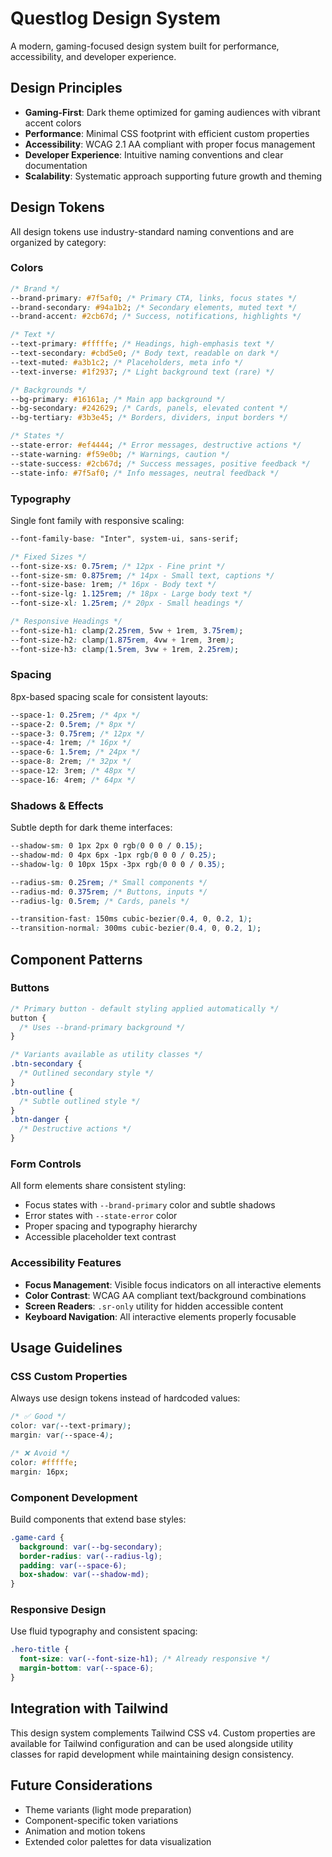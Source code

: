 # Questlog Design System

A modern, gaming-focused design system built for performance, accessibility, and developer experience.

## Design Principles

- **Gaming-First**: Dark theme optimized for gaming audiences with vibrant accent colors
- **Performance**: Minimal CSS footprint with efficient custom properties
- **Accessibility**: WCAG 2.1 AA compliant with proper focus management
- **Developer Experience**: Intuitive naming conventions and clear documentation
- **Scalability**: Systematic approach supporting future growth and theming

## Design Tokens

All design tokens use industry-standard naming conventions and are organized by category:

### Colors

```css
/* Brand */
--brand-primary: #7f5af0; /* Primary CTA, links, focus states */
--brand-secondary: #94a1b2; /* Secondary elements, muted text */
--brand-accent: #2cb67d; /* Success, notifications, highlights */

/* Text */
--text-primary: #fffffe; /* Headings, high-emphasis text */
--text-secondary: #cbd5e0; /* Body text, readable on dark */
--text-muted: #a3b1c2; /* Placeholders, meta info */
--text-inverse: #1f2937; /* Light background text (rare) */

/* Backgrounds */
--bg-primary: #16161a; /* Main app background */
--bg-secondary: #242629; /* Cards, panels, elevated content */
--bg-tertiary: #3b3e45; /* Borders, dividers, input borders */

/* States */
--state-error: #ef4444; /* Error messages, destructive actions */
--state-warning: #f59e0b; /* Warnings, caution */
--state-success: #2cb67d; /* Success messages, positive feedback */
--state-info: #7f5af0; /* Info messages, neutral feedback */
```

### Typography

Single font family with responsive scaling:

```css
--font-family-base: "Inter", system-ui, sans-serif;

/* Fixed Sizes */
--font-size-xs: 0.75rem; /* 12px - Fine print */
--font-size-sm: 0.875rem; /* 14px - Small text, captions */
--font-size-base: 1rem; /* 16px - Body text */
--font-size-lg: 1.125rem; /* 18px - Large body text */
--font-size-xl: 1.25rem; /* 20px - Small headings */

/* Responsive Headings */
--font-size-h1: clamp(2.25rem, 5vw + 1rem, 3.75rem);
--font-size-h2: clamp(1.875rem, 4vw + 1rem, 3rem);
--font-size-h3: clamp(1.5rem, 3vw + 1rem, 2.25rem);
```

### Spacing

8px-based spacing scale for consistent layouts:

```css
--space-1: 0.25rem; /* 4px */
--space-2: 0.5rem; /* 8px */
--space-3: 0.75rem; /* 12px */
--space-4: 1rem; /* 16px */
--space-6: 1.5rem; /* 24px */
--space-8: 2rem; /* 32px */
--space-12: 3rem; /* 48px */
--space-16: 4rem; /* 64px */
```

### Shadows & Effects

Subtle depth for dark theme interfaces:

```css
--shadow-sm: 0 1px 2px 0 rgb(0 0 0 / 0.15);
--shadow-md: 0 4px 6px -1px rgb(0 0 0 / 0.25);
--shadow-lg: 0 10px 15px -3px rgb(0 0 0 / 0.35);

--radius-sm: 0.25rem; /* Small components */
--radius-md: 0.375rem; /* Buttons, inputs */
--radius-lg: 0.5rem; /* Cards, panels */

--transition-fast: 150ms cubic-bezier(0.4, 0, 0.2, 1);
--transition-normal: 300ms cubic-bezier(0.4, 0, 0.2, 1);
```

## Component Patterns

### Buttons

```css
/* Primary button - default styling applied automatically */
button {
  /* Uses --brand-primary background */
}

/* Variants available as utility classes */
.btn-secondary {
  /* Outlined secondary style */
}
.btn-outline {
  /* Subtle outlined style */
}
.btn-danger {
  /* Destructive actions */
}
```

### Form Controls

All form elements share consistent styling:

- Focus states with `--brand-primary` color and subtle shadows
- Error states with `--state-error` color
- Proper spacing and typography hierarchy
- Accessible placeholder text contrast

### Accessibility Features

- **Focus Management**: Visible focus indicators on all interactive elements
- **Color Contrast**: WCAG AA compliant text/background combinations
- **Screen Readers**: `.sr-only` utility for hidden accessible content
- **Keyboard Navigation**: All interactive elements properly focusable

## Usage Guidelines

### CSS Custom Properties

Always use design tokens instead of hardcoded values:

```css
/* ✅ Good */
color: var(--text-primary);
margin: var(--space-4);

/* ❌ Avoid */
color: #fffffe;
margin: 16px;
```

### Component Development

Build components that extend base styles:

```css
.game-card {
  background: var(--bg-secondary);
  border-radius: var(--radius-lg);
  padding: var(--space-6);
  box-shadow: var(--shadow-md);
}
```

### Responsive Design

Use fluid typography and consistent spacing:

```css
.hero-title {
  font-size: var(--font-size-h1); /* Already responsive */
  margin-bottom: var(--space-6);
}
```

## Integration with Tailwind

This design system complements Tailwind CSS v4. Custom properties are available for Tailwind configuration and can be used alongside utility classes for rapid development while maintaining design consistency.

## Future Considerations

- Theme variants (light mode preparation)
- Component-specific token variations
- Animation and motion tokens
- Extended color palettes for data visualization
